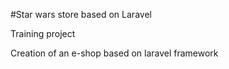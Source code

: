 #Star wars store based on Laravel

Training project

Creation of an e-shop based on laravel framework
